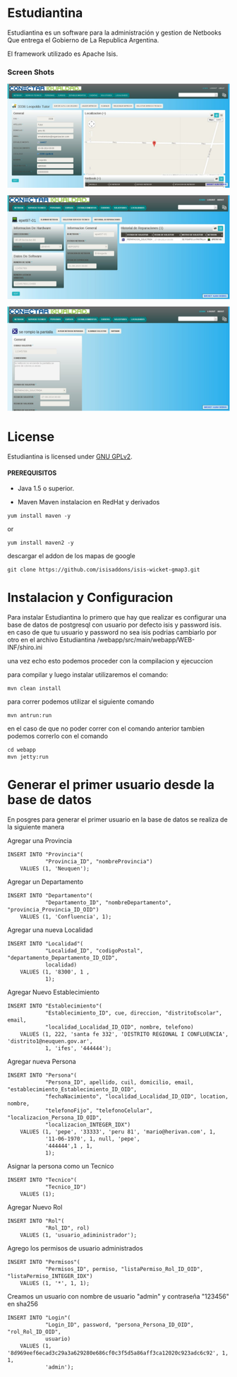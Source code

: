 Estudiantina
========
Estudiantina es un software para la administración y gestion de Netbooks Que entrega el Gobierno de La Republica Argentina.

El framework utilizado es Apache Isis.

### Screen Shots ###

![](https://github.com/Estudiantina/Estudiantina/blob/develop/screenshots/1.jpg)

![](https://github.com/Estudiantina/Estudiantina/blob/develop/screenshots/2.jpg)

![](https://github.com/Estudiantina/Estudiantina/blob/develop/screenshots/3.jpg)

License
========

Estudiantina is licensed under [GNU GPLv2](http://www.gnu.org/licenses/gpl-2.0.html).

#### PREREQUISITOS ####

* Java 1.5 o superior.

* Maven
Maven instalacion en RedHat y derivados
```
yum install maven -y

```
or
```
yum install maven2 -y
```

descargar el addon de los mapas de google
```
git clone https://github.com/isisaddons/isis-wicket-gmap3.git
```


Instalacion y Configuracion 
===========================

Para instalar Estudiantina lo primero que hay que realizar es configurar una base de datos
de postgresql con usuario por defecto isis y password isis.
en caso de que tu usuario y password no sea isis podrias cambiarlo por otro
en el archivo Estudiantina /webapp/src/main/webapp/WEB-INF/shiro.ini

una vez echo esto podemos proceder con la compilacion y ejecuccion

para compilar y luego instalar utilizaremos el comando:
```
mvn clean install
```
para correr podemos utilizar el siguiente comando

```
mvn antrun:run
```
en el caso de que no poder correr con el comando anterior 
tambien podemos correrlo con el comando

```
cd webapp
mvn jetty:run
```

Generar el primer usuario desde la base de datos
================================================
En posgres para generar el primer usuario en la base de datos
se realiza de la siguiente manera


Agregar una Provincia

```
INSERT INTO "Provincia"(
            "Provincia_ID", "nombreProvincia")
    VALUES (1, 'Neuquen');
```

Agregar un Departamento

```
INSERT INTO "Departamento"(
            "Departamento_ID", "nombreDepartamento", "provincia_Provincia_ID_OID")
    VALUES (1, 'Confluencia', 1);
```

Agregar una nueva Localidad

```
INSERT INTO "Localidad"(
            "Localidad_ID", "codigoPostal", "departamento_Departamento_ID_OID", 
            localidad)
    VALUES (1, '8300', 1 , 
            1);
```

Agregar Nuevo Establecimiento

```
INSERT INTO "Establecimiento"(
            "Establecimiento_ID", cue, direccion, "distritoEscolar", email, 
            "localidad_Localidad_ID_OID", nombre, telefono)
    VALUES (1, 222, 'santa fe 332', 'DISTRITO REGIONAL I CONFLUENCIA', 'distrito1@neuquen.gov.ar', 
            1, 'ifes', '444444');
```

Agregar nueva Persona

```
INSERT INTO "Persona"(
            "Persona_ID", apellido, cuil, domicilio, email, "establecimiento_Establecimiento_ID_OID", 
            "fechaNacimiento", "localidad_Localidad_ID_OID", location, nombre, 
            "telefonoFijo", "telefonoCelular", "localizacion_Persona_ID_OID", 
            "localizacion_INTEGER_IDX")
    VALUES (1, 'pepe', '33333', 'peru 81', 'mario@herivan.com', 1, 
            '11-06-1970', 1, null, 'pepe', 
            '444444',1 , 1, 
            1);
```
Asignar la persona como un Tecnico
```
INSERT INTO "Tecnico"(
            "Tecnico_ID")
    VALUES (1);
```

Agregar Nuevo Rol
```
INSERT INTO "Rol"(
            "Rol_ID", rol)
    VALUES (1, 'usuario_adiministrador');
```

Agrego los permisos de usuario administrados 
```
INSERT INTO "Permisos"(
            "Permisos_ID", permiso, "listaPermiso_Rol_ID_OID", "listaPermiso_INTEGER_IDX")
    VALUES (1, '*', 1, 1);
```
Creamos un usuario con nombre de usuario "admin" y contraseña "123456" en sha256

```
INSERT INTO "Login"(
            "Login_ID", password, "persona_Persona_ID_OID", "rol_Rol_ID_OID", 
            usuario)
    VALUES (1, '8d969eef6ecad3c29a3a629280e686cf0c3f5d5a86aff3ca12020c923adc6c92', 1, 1, 
            'admin');
```





